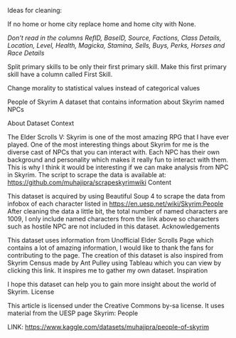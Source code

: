 Ideas for cleaning:

If no home or home city replace home and home city with None.

*Don't read in the columns RefID, BaseID, Source, Factions, Class Details, Location, Level, Health, Magicka, Stamina, Sells, Buys, Perks, Horses and Race Details*

Split primary skills to be only their first primary skill. Make this first primary skill have a column called First Skill. 

Change morality to statistical values instead of categorical values



People of Skyrim
A dataset that contains information about Skyrim named NPCs

About Dataset
Context

The Elder Scrolls V: Skyrim is one of the most amazing RPG that I have ever played. One of the most interesting things about Skyrim for me is the diverse cast of NPCs that you can interact with. Each NPC has their own background and personality which makes it really fun to interact with them. This is why I think it would be interesting if we can make analysis from NPC in Skyrim.
The script to scrape the data is available at: https://github.com/muhajipra/scrapeskyrimwiki
Content

This dataset is acquired by using Beautiful Soup 4 to scrape the data from infobox of each character listed in https://en.uesp.net/wiki/Skyrim:People
After cleaning the data a little bit, the total number of named characters are 1009, I only include named characters from the link above so characters such as hostile NPC are not included in this dataset.
Acknowledgements

This dataset uses information from Unofficial Elder Scrolls Page which contains a lot of amazing information, I would like to thank the fans for contributing to the page.
The creation of this dataset is also inspired from Skyrim Census made by Ant Pulley using Tableau which you can view by clicking this link. It inspires me to gather my own dataset.
Inspiration

I hope this dataset can help you to gain more insight about the world of Skyrim.
License

This article is licensed under the Creative Commons by-sa license. It uses material from the UESP page Skyrim: People

LINK: https://www.kaggle.com/datasets/muhajipra/people-of-skyrim
